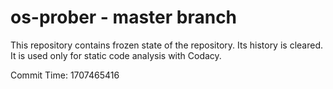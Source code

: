 # os-prober - master branch

This repository contains frozen state of the repository.
Its history is cleared. It is used only for static code
analysis with Codacy.

Commit Time: 1707465416